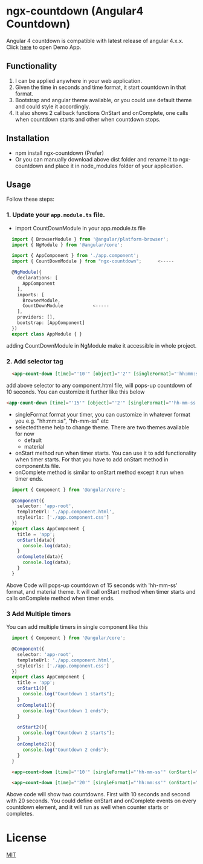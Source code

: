 # ngx-countdown (Angular4 Countdown)
Angular 4 countdown is compatible with latest release of angular 4.x.x. Click [here](http://plugins.mashup.li/#/plugins/ngx-countdown) to open Demo App.

## Functionality
1. I can be applied anywhere in your web application.
2. Given the time in seconds and time format, it start countdown in that format.
3. Bootstrap and angular theme available, or you could use default theme and could style it accordingly.
4. It also shows 2 callback functions OnStart and onComplete, one calls when countdown starts and other when countdown stops.

## Installation
- npm install ngx-countdown (Prefer)
- Or you can manually download above dist folder and rename it to ngx-countdown and place it in node_modules folder of your application.
## Usage
Follow these steps:

### 1. Update your `app.module.ts` file.
- import CountDownModule in your app.module.ts file
```ts
  import { BrowserModule } from '@angular/platform-browser';
  import { NgModule } from '@angular/core';

  import { AppComponent } from './app.component';
  import { CountDownModule } from "ngx-countdown";      <-----

  @NgModule({
    declarations: [
      AppComponent
    ],
    imports: [
      BrowserModule,
      CountDownModule           <-----
    ],
    providers: [],
    bootstrap: [AppComponent]
  })
  export class AppModule { }
```
adding CountDownModule in NgModule make it accessible in whole project.

### 2. Add selector tag
```html
  <app-count-down [time]="'10'" [object]="'2'" [singleFormat]="'hh:mm:ss'"></app-count-down>
```
add above selector to any component.html file, will pops-up countdown of 10 seconds.
You can customize it further like this below
```html
<app-count-down [time]="'15'" [object]="'2'" [singleFormat]="'hh-mm-ss'" (onStart)="onStart($event)" (onComplete)="onComplete($event)" [selectedtheme]="'material'"></app-count-down>
```
- singleFormat format your timer, you can customize in whatever format you e.g. "hh:mm:ss", "hh-mm-ss" etc
- selectedtheme help to change theme. There are two themes available for now
  - default
  - material
- onStart method run when timer starts. You can use it to add functionality when timer starts. For that you have to add onStart method in component.ts file.
- onComplete method is similar to onStart method except it run when timer ends.

```ts
  import { Component } from '@angular/core';

  @Component({
    selector: 'app-root',
    templateUrl: './app.component.html',
    styleUrls: ['./app.component.css']
  })
  export class AppComponent {
    title = 'app';
    onStart(data){
      console.log(data);
    }
    onComplete(data){
      console.log(data);
    }
  }

```
Above Code will pops-up countdown of 15 seconds with 'hh-mm-ss' format, and material theme. It will call onStart method when timer starts and calls onComplete method when timer ends.

### 3 Add Multiple timers

You can add multiple timers in single component like this

```ts
  import { Component } from '@angular/core';

  @Component({
    selector: 'app-root',
    templateUrl: './app.component.html',
    styleUrls: ['./app.component.css']
  })
  export class AppComponent {
    title = 'app';
    onStart1(){
      console.log("Countdown 1 starts");
    }
    onComplete1(){
      console.log("Countdown 1 ends");
    }

    onStart2(){
      console.log("Countdown 2 starts");
    }
    onComplete2(){
      console.log("Countdown 2 ends");
    }
  }
```

```html
  <app-count-down [time]="'10'" [singleFormat]="'hh-mm-ss'" (onStart)="onStart1()" (onComplete)="onComplete1()" [selectedtheme]="'material'"></app-count-down>

  <app-count-down [time]="'20'" [singleFormat]="'hh:mm:ss'" (onStart)="onStart2()" (onComplete)="onComplete2()" [selectedtheme]="'default'"></app-count-down>
```
Above code will show two countdowns. First with 10 seconds and second with 20 seconds.
You could define onStart and  onComplete events on every countdown element, and it will run as well when counter starts or completes.


# License
 [MIT](/LICENSE)
